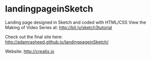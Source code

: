 # landingpageinSketch
Landing page designed in Sketch and coded with HTML/CSS
View the Making of Video Series at: http://bit.ly/sketch3tutorial

Check out the final site here: http://adamrasheed.github.io/landingpageinSketch/

Website: http://creatix.io
